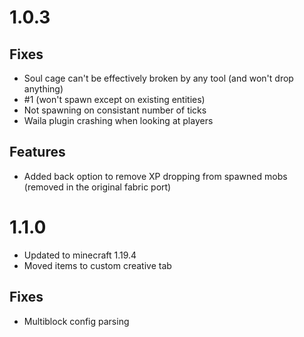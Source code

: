 # 1.0.3

## Fixes

- Soul cage can't be effectively broken by any tool (and won't drop anything)
- #1 (won't spawn except on existing entities)
- Not spawning on consistant number of ticks
- Waila plugin crashing when looking at players

## Features

- Added back option to remove XP dropping from spawned mobs (removed in the original fabric port)

# 1.1.0

- Updated to minecraft 1.19.4
- Moved items to custom creative tab

## Fixes

- Multiblock config parsing


